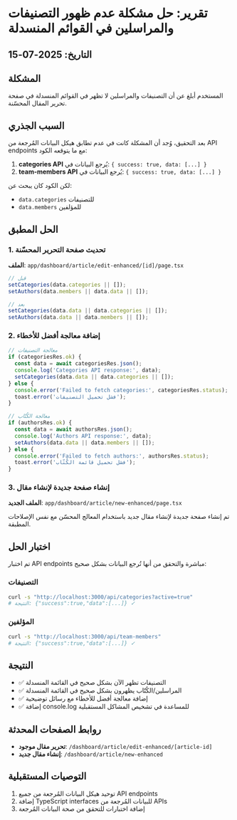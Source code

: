 # تقرير: حل مشكلة عدم ظهور التصنيفات والمراسلين في القوائم المنسدلة

## التاريخ: 2025-07-15

## المشكلة
المستخدم أبلغ عن أن التصنيفات والمراسلين لا تظهر في القوائم المنسدلة في صفحة تحرير المقال المحسّنة.

## السبب الجذري
بعد التحقيق، وُجد أن المشكلة كانت في عدم تطابق هيكل البيانات المُرجعة من API endpoints مع ما يتوقعه الكود:

1. **categories API** يُرجع البيانات في: `{ success: true, data: [...] }`
2. **team-members API** يُرجع البيانات في: `{ success: true, data: [...] }`

لكن الكود كان يبحث عن:
- `data.categories` للتصنيفات 
- `data.members` للمؤلفين

## الحل المطبق

### 1. تحديث صفحة التحرير المحسّنة
**الملف**: `app/dashboard/article/edit-enhanced/[id]/page.tsx`

```typescript
// قبل
setCategories(data.categories || []);
setAuthors(data.members || data.data || []);

// بعد
setCategories(data.data || data.categories || []);
setAuthors(data.data || data.members || []);
```

### 2. إضافة معالجة أفضل للأخطاء
```typescript
// معالجة التصنيفات
if (categoriesRes.ok) {
  const data = await categoriesRes.json();
  console.log('Categories API response:', data);
  setCategories(data.data || data.categories || []);
} else {
  console.error('Failed to fetch categories:', categoriesRes.status);
  toast.error('فشل تحميل التصنيفات');
}

// معالجة الكُتّاب
if (authorsRes.ok) {
  const data = await authorsRes.json();
  console.log('Authors API response:', data);
  setAuthors(data.data || data.members || []);
} else {
  console.error('Failed to fetch authors:', authorsRes.status);
  toast.error('فشل تحميل قائمة الكُتّاب');
}
```

### 3. إنشاء صفحة جديدة لإنشاء مقال
**الملف الجديد**: `app/dashboard/article/new-enhanced/page.tsx`

تم إنشاء صفحة جديدة لإنشاء مقال جديد باستخدام المعالج المحسّن مع نفس الإصلاحات المطبقة.

## اختبار الحل
تم اختبار API endpoints مباشرة والتحقق من أنها تُرجع البيانات بشكل صحيح:

### التصنيفات
```bash
curl -s "http://localhost:3000/api/categories?active=true"
# النتيجة: {"success":true,"data":[...]} ✓
```

### المؤلفين
```bash
curl -s "http://localhost:3000/api/team-members"
# النتيجة: {"success":true,"data":[...]} ✓
```

## النتيجة
- ✅ التصنيفات تظهر الآن بشكل صحيح في القائمة المنسدلة
- ✅ المراسلين/الكُتّاب يظهرون بشكل صحيح في القائمة المنسدلة
- ✅ إضافة معالجة أفضل للأخطاء مع رسائل توضيحية
- ✅ إضافة console.log للمساعدة في تشخيص المشاكل المستقبلية

## روابط الصفحات المحدثة
- **تحرير مقال موجود**: `/dashboard/article/edit-enhanced/[article-id]`
- **إنشاء مقال جديد**: `/dashboard/article/new-enhanced`

## التوصيات المستقبلية
1. توحيد هيكل البيانات المُرجعة من جميع API endpoints
2. إضافة TypeScript interfaces للبيانات المُرجعة من APIs
3. إضافة اختبارات للتحقق من صحة البيانات المُرجعة 